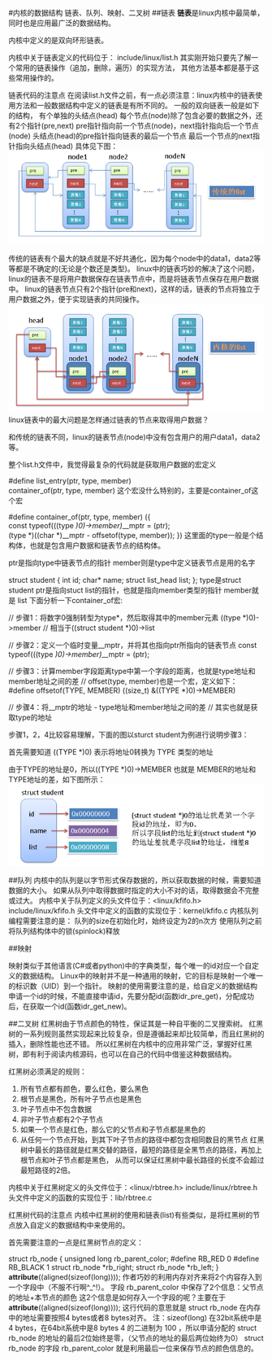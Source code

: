 #内核的数据结构
链表、队列、映射、二叉树
##链表
**链表**是linux内核中最简单，同时也是应用最广泛的数据结构。

内核中定义的是双向环形链表。

内核中关于链表定义的代码位于： include/linux/list.h
其实刚开始只要先了解一个常用的链表操作（追加，删除，遍历）的实现方法，
其他方法基本都是基于这些常用操作的。

链表代码的注意点
在阅读list.h文件之前，有一点必须注意：linux内核中的链表使用方法和一般数据结构中定义的链表是有所不同的。
一般的双向链表一般是如下的结构，
有个单独的头结点(head)
每个节点(node)除了包含必要的数据之外，还有2个指针(pre,next)
pre指针指向前一个节点(node)，next指针指向后一个节点(node)
头结点(head)的pre指针指向链表的最后一个节点
最后一个节点的next指针指向头结点(head)
具体见下图： 
![image](https://github.com/Rouen007/luangss.github.io/blob/master/image-lib/6.1.PNG)

传统的链表有个最大的缺点就是不好共通化，因为每个node中的data1，data2等等都是不确定的(无论是个数还是类型)。
linux中的链表巧妙的解决了这个问题，linux的链表不是将用户数据保存在链表节点中，而是将链表节点保存在用户数据中。
linux的链表节点只有2个指针(pre和next)，这样的话，链表的节点将独立于用户数据之外，便于实现链表的共同操作。
![image](https://github.com/Rouen007/luangss.github.io/blob/master/image-lib/6.2.PNG)
linux链表中的最大问题是怎样通过链表的节点来取得用户数据？

和传统的链表不同，linux的链表节点(node)中没有包含用户的用户data1，data2等。

 

整个list.h文件中，我觉得最复杂的代码就是获取用户数据的宏定义

\#define list_entry(ptr, type, member) \
    container_of(ptr, type, member)
这个宏没什么特别的，主要是container_of这个宏

\#define container_of(ptr, type, member) ({          \
    const typeof(((type *)0)->member)*__mptr = (ptr);    \
             (type *)((char *)__mptr - offsetof(type, member)); })
这里面的type一般是个结构体，也就是包含用户数据和链表节点的结构体。

ptr是指向type中链表节点的指针
member则是type中定义链表节点是用的名字

struct student
{
    int id;
    char* name;
    struct list_head list;
};
type是struct student
ptr是指向stuct list的指针，也就是指向member类型的指针
member就是 list
下面分析一下container_of宏:

// 步骤1：将数字0强制转型为type*，然后取得其中的member元素
((type *)0)->member  // 相当于((struct student *)0)->list

// 步骤2：定义一个临时变量__mptr，并将其也指向ptr所指向的链表节点
const typeof(((type *)0)->member)*__mptr = (ptr);

// 步骤3：计算member字段距离type中第一个字段的距离，也就是type地址和member地址之间的差
// offset(type, member)也是一个宏，定义如下：
\#define offsetof(TYPE, MEMBER) ((size_t) &((TYPE *)0)->MEMBER)

// 步骤4：将__mptr的地址 - type地址和member地址之间的差
// 其实也就是获取type的地址

步骤1，2，4比较容易理解，下面的图以sturct student为例进行说明步骤3：

首先需要知道 ((TYPE *)0) 表示将地址0转换为 TYPE 类型的地址

由于TYPE的地址是0，所以((TYPE *)0)->MEMBER 也就是 MEMBER的地址和TYPE地址的差，如下图所示：
![image](https://github.com/Rouen007/luangss.github.io/blob/master/image-lib/6.3.PNG)

##队列
内核中的队列是以字节形式保存数据的，所以获取数据的时候，需要知道数据的大小。
如果从队列中取得数据时指定的大小不对的话，取得数据会不完整或过大。
内核中关于队列定义的头文件位于：<linux/kfifo.h> include/linux/kfifo.h
头文件中定义的函数的实现位于：kernel/kfifo.c
内核队列编程需要注意的是：
队列的size在初始化时，始终设定为2的n次方
使用队列之前将队列结构体中的锁(spinlock)释放

##映射

映射类似于其他语言(C#或者python)中的字典类型，每个唯一的id对应一个自定义的数据结构。
Linux中的映射并不是一种通用的映射，它的目标是映射一个唯一的标识数（UID）到一个指针。
映射的使用需要注意的是，给自定义的数据结构申请一个id的时候，不能直接申请id，先要分配id(函数idr_pre_get)，分配成功后，在获取一个id(函数idr_get_new)。

##二叉树
红黑树由于节点颜色的特性，保证其是一种自平衡的二叉搜索树。
红黑树的一系列规则虽然实现起来比较复杂，但是遵循起来却比较简单，而且红黑树的插入，删除性能也还不错。
所以红黑树在内核中的应用非常广泛，掌握好红黑树，即有利于阅读内核源码，也可以在自己的代码中借鉴这种数据结构。

红黑树必须满足的规则：
1. 所有节点都有颜色，要么红色，要么黑色
2. 根节点是黑色，所有叶子节点也是黑色
3. 叶子节点中不包含数据
4. 非叶子节点都有2个子节点
5. 如果一个节点是红色，那么它的父节点和子节点都是黑色的
6. 从任何一个节点开始，到其下叶子节点的路径中都包含相同数目的黑节点
红黑树中最长的路径就是红黑交替的路径，最短的路径是全黑节点的路径，再加上根节点和叶子节点都是黑色，
从而可以保证红黑树中最长路径的长度不会超过最短路径的2倍。

内核中关于红黑树定义的头文件位于：<linux/rbtree.h> include/linux/rbtree.h
头文件中定义的函数的实现位于：lib/rbtree.c

红黑树代码的注意点
内核中红黑树的使用和链表(list)有些类似，是将红黑树的节点放入自定义的数据结构中来使用的。

首先需要注意的一点是红黑树节点的定义：

struct rb_node
{
    unsigned long  rb_parent_color;
\#define    RB_RED        0
\#define    RB_BLACK    1
    struct rb_node *rb_right;
    struct rb_node *rb_left;
} __attribute__((aligned(sizeof(long))));
作者巧妙的利用内存对齐来将2个内容存入到一个字段中（不服不行啊^_^!）。
字段 rb_parent_color 中保存了2个信息：父节点的地址+本节点的颜色
这2个信息是如何存入一个字段的呢？主要在于 __attribute__((aligned(sizeof(long))));
这行代码的意思就是 struct rb_node 在内存中的地址需要按照4 bytes或者8 bytes对齐。
注：sizeof(long) 在32bit系统中是4 bytes，在64bit系统中是8 bytes
4 的二进制为 100 ，所以申请分配的 struct rb_node 的地址的最后2位始终是零，（父节点的地址的最后两位始终为0）
struct rb_node 的字段 rb_parent_color 就是利用最后一位来保存节点的颜色信息的。




